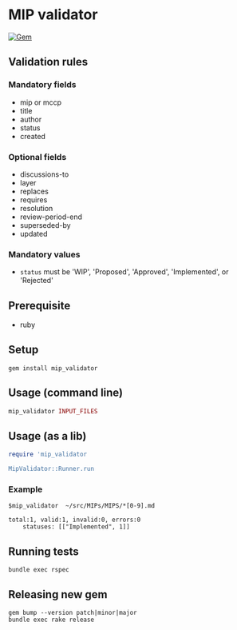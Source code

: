 # MIP validator
[![Gem](https://img.shields.io/gem/v/mip_validator.svg?style=flat)](http://rubygems.org/gems/mip_validator "View this project in Rubygems")


## Validation rules

### Mandatory fields

- mip or mccp
- title
- author
- status
- created

### Optional fields

- discussions-to
- layer
- replaces
- requires
- resolution
- review-period-end
- superseded-by
- updated

### Mandatory values

- `status` must be 'WIP', 'Proposed', 'Approved', 'Implemented', or 'Rejected'
## Prerequisite

- ruby

## Setup

```
gem install mip_validator
```

## Usage (command line)

```ruby
mip_validator INPUT_FILES
```

## Usage (as a lib)

```ruby
require 'mip_validator

MipValidator::Runner.run
```

### Example

```
$mip_validator  ~/src/MIPs/MIPS/*[0-9].md

total:1, valid:1, invalid:0, errors:0
	statuses: [["Implemented", 1]]

```

## Running tests

```
bundle exec rspec
```

## Releasing new gem

```
gem bump --version patch|minor|major
bundle exec rake release
```